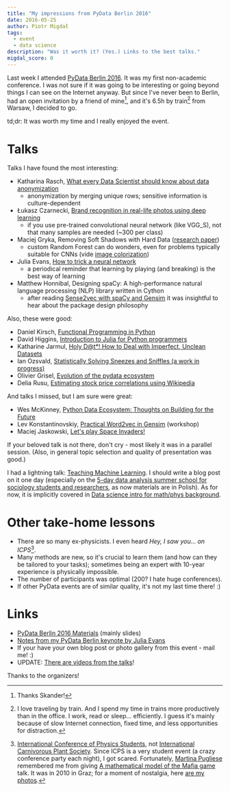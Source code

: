 ```yaml
---
title: "My impressions from PyData Berlin 2016"
date: 2016-05-25
author: Piotr Migdał
tags:
  - event
  - data science
description: "Was it worth it? (Yes.) Links to the best talks."
migdal_score: 0
---
```


Last week I attended [PyData Berlin 2016](http://pydata.org/berlin2016/schedule/). It was my first non-academic conference. I was not sure if it was going to be interesting or going beyond things I can see on the Internet anyway. But since I've never been to Berlin, had an open invitation by a friend of mine[^skander], and it's 6.5h by train[^trains] from Warsaw, I decided to go.

td;dr: It was worth my time and I really enjoyed the event.

# Talks

Talks I have found the most interesting:

- Katharina Rasch, [What every Data Scientist should know about data anonymization](https://github.com/krasch/presentations/blob/master/pydata_Berlin_2016.pdf)
  - anonymization by merging unique rows; sensitive information is culture-dependent
- Łukasz Czarnecki, [Brand recognition in real-life photos using deep learning](http://www.slideshare.net/ukaszCzarnecki/brand-recognition-in-reallife-photos-using-deep-learning-lukasz-czarnecki-pydata-berlin-2016/)
  - if you use pre-trained convolutional neural network (like VGG_S), not that many samples are needed (~300 per class)
- Maciej Gryka, Removing Soft Shadows with Hard Data ([research paper](http://www0.cs.ucl.ac.uk/staff/M.Gryka/download/learning-to-remove-soft-shadows.pdf))
  - custom Random Forest can do wonders, even for problems typically suitable for CNNs (vide [image colorization](http://richzhang.github.io/colorization/))
- Julia Evans, [How to trick a neural network](http://jvns.ca/blog/2016/05/21/a-few-notes-from-my-pydata-berlin-keynote/)
  - a periodical reminder that learning by playing (and breaking) is the best way of learning
- Matthew Honnibal, Designing spaCy: A high-performance natural language processing (NLP) library written in Cython
  - after reading [Sense2vec with spaCy and Gensim](https://spacy.io/blog/sense2vec-with-spacy) it was insightful to hear about the package design philosophy

Also, these were good:

- Daniel Kirsch, [Functional Programming in Python](https://github.com/kirel/functional-python)
- David Higgins, [Introduction to Julia for Python programmers](https://github.com/daveh19/pydataberlin2016)
- Katharine Jarmul, [Holy D@t\*! How to Deal with Imperfect, Unclean Datasets](https://docs.google.com/presentation/d/1G-lgHKTdrqeeJhcvVmd7C9gOIfTRe429zhBN6lmKKzA/)
- Ian Ozsvald, [Statistically Solving Sneezes and Sniffles (a work in progress)](http://ianozsvald.com/2016/05/07/statistically-solving-sneezes-and-sniffles-a-work-in-progress-report-at-pydatalondon-2016/)
- Olivier Grisel, [Evolution of the pydata ecosystem](http://ogrisel.github.io/decks/2016_pydata_berlin/)
- Delia Rusu, [Estimating stock price correlations using Wikipedia](https://speakerdeck.com/deliarusu/estimating-stock-price-correlations-using-wikipedia)

And talks I missed, but I am sure were great:

- Wes McKinney, [Python Data Ecosystem: Thoughts on Building for the Future](http://www.slideshare.net/wesm/python-data-ecosystem-thoughts-on-building-for-the-future)
- Lev Konstantinovskiy, [Practical Word2vec in Gensim](https://github.com/RaRe-Technologies/movie-plots-by-genre) (workshop)
- Maciej Jaskowski, [Let's play Space Invaders!](http://maciejjaskowski.github.io/2016/03/09/space-invaders.html)

If your beloved talk is not there, don't cry - most likely it was in a parallel session. (Also, in general topic selection and quality of presentation was good.)

I had a lightning talk: [Teaching Machine Learning](https://speakerdeck.com/pmigdal/teaching-machine-learning). I should write a blog post on it one day (especially on the [5-day data analysis summer school for sociology students and researchers](https://github.com/DELabUW/szkola-letnia-2015), as now materials are in Polish). As for now, it is implicitly covered in [Data science intro for math/phys background](http://p.migdal.pl/2016/03/15/data-science-intro-for-math-phys-background.html).

# Other take-home lessons

- There are so many ex-physicists. I even heard _Hey, I saw you... on ICPS_[^icps].
- Many methods are new, so it's crucial to learn them (and how can they be tailored to your tasks); sometimes being an expert with 10-year experience is physically impossible.
- The number of participants was optimal (200? I hate huge conferences).
- If other PyData events are of similar quality, it's not my last time there! :)

# Links

- [PyData Berlin 2016 Materials](https://github.com/deeplook/pydata_berlin2016_materials) (mainly slides)
- [Notes from my PyData Berlin keynote by Julia Evans](http://jvns.ca/blog/2016/05/21/a-few-notes-from-my-pydata-berlin-keynote/)
- If your have your own blog post or photo gallery from this event - mail me! :)
- UPDATE: [There are videos from the talks](https://www.youtube.com/playlist?list=PLGVZCDnMOq0ogEIvRHZyXMNJwkEPHi6Bl)!

Thanks to the organizers!

[^skander]: Thanks Skander!
[^trains]: I love traveling by train. And I spend my time in trains more productively than in the office. I work, read or sleep... efficiently. I guess it's mainly because of slow Internet connection, fixed time, and less opportunities for distraction.
[^icps]: [International Conference of Physics Students](https://en.wikipedia.org/wiki/International_Conference_of_Physics_Students), not [International Carnivorous Plant Society](http://www.carnivorousplants.org/). Since ICPS is a very student event (a crazy conference party each night), I got scared. Fortunately, [Martina Pugliese](https://twitter.com/m_letitbe) remembered me from giving [A mathematical model of the Mafia game](https://arxiv.org/abs/1009.1031) talk. It was in 2010 in Graz; for a moment of nostalgia, here [are my photos](http://migdal.zenfolio.com/2010/icps2010graz).
